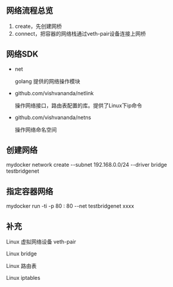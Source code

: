 ## 网络流程总览

1. create，先创建网桥
2. connect，把容器的网络栈通过veth-pair设备连接上网桥

## 网络SDK

- net

  golang 提供的网络操作模块

- github.com/vishvananda/netlink

  操作网络接口，路由表配置的库。提供了Linux下ip命令

- github.com/vishvananda/netns

  操作网络命名空间

## 创建网络

mydocker network create --subnet 192.168.0.0/24 --driver bridge testbridgenet

## 指定容器网络

mydocker run -ti -p 80 : 80 --net testbridgenet xxxx

## 补充

Linux 虚拟网络设备 veth-pair

Linux bridge

Linux 路由表

Linux iptables